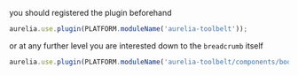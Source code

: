 
you should registered the plugin beforehand

```js
aurelia.use.plugin(PLATFORM.moduleName('aurelia-toolbelt'));
```
or at any further level you are interested down to the ```breadcrumb``` itself
```js
aurelia.use.plugin(PLATFORM.moduleName('aurelia-toolbelt/components/bootstrap/breadcrumb'));
```
